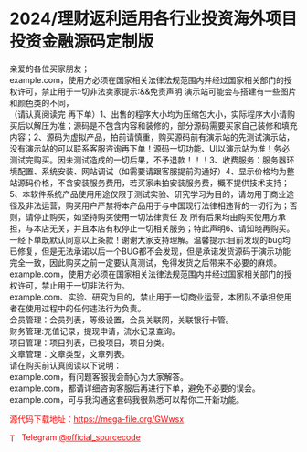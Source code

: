 # 2024/理财返利适用各行业投资海外项目投资金融源码定制版

亲爱的各位买家朋友；<br>example.com，使用方必须在国家相关法律法规范围内并经过国家相关部门的授权许可，禁止用于一切非法卖家提示:&amp;&amp;免责声明 演示站可能会与搭建有一些图片和颜色类的不同，<br>（请认真阅读完 再下单）1、出售的程序大小均为压缩包大小，实际程序大小请购买后以解压为准；源码是不包含内容和装修的，部分源码需要买家自己装修和填充内容；2、源码为虚拟产品，拍前请慎重，购买源码前有演示站的先测试演示站，没有演示站的可以联系客服咨询再下单！源码一切功能、UI以演示站为准！务必测试完购买。因未测试造成的一切后果，不予退款！！！3、收费服务：服务器环境配置、系统安装、网站调试（如需要请跟客服提前沟通好）4、显示价格均为整站源码价格，不含安装服务费用，若买家未拍安装服务费，概不提供技术支持；5、本软件系统产品使用用途仅限于测试实验、研究学习为目的，请勿用于商业途径及非法运营，购买用户严禁将本产品用于与中国现行法律相违背的一切行为；否则，请停止购买，如坚持购买使用一切法律责任 及 所有后果均由购买使用方承担，与本店无关，并且本店有权停止一切相关服务；特此声明6、请知晓再购买。一经下单既默认同意以上条款！谢谢大家支持理解。温馨提示:目前发现的bug均已修复，但是无法承诺以后一个BUG都不会发现，但是承诺发货源码于演示功能完全一致，因此购买之前一定要认真测试，免得发货之后带来不必要的麻烦。<br>example.com，使用方必须在国家相关法律法规范围内并经过国家相关部门的授权许可，禁止用于一切非法行为。<br>example.com、实验、研究为目的，禁止用于一切商业运营，本团队不承担使用者在使用过程中的任何违法行为负责。<br>会员管理：会员列表，等级设置，会员关联网，关联银行卡管。<br>财务管理:充值记录，提现申请，流水记录查询。<br>项目管理：项目列表，已投项目，项目分类。<br>文章管理：文章类型，文章列表。<br>请在购买前认真阅读以下说明：<br>example.com，有问题客服我会耐心为大家解答。<br>example.com，都请详细咨询客服后再进行下单，避免不必要的误会。<br>example.com，可与我沟通这套码我很熟悉可以帮你二开新功能。<br>


<p style="color: red;">源代码下载地址：<a href="https://mega-file.org/GWwsx" style="color: red;">https://mega-file.org/GWwsx</a></p><p style="color: red;"><img src="https://cdn-icons-png.flaticon.com/512/2111/2111646.png" alt="Telegram Icon" style="width: 16px; vertical-align: middle; margin-right: 5px;">Telegram:<a href="https://t.me/official_sourcecode" style="color: red;">@official_sourcecode</a></p>